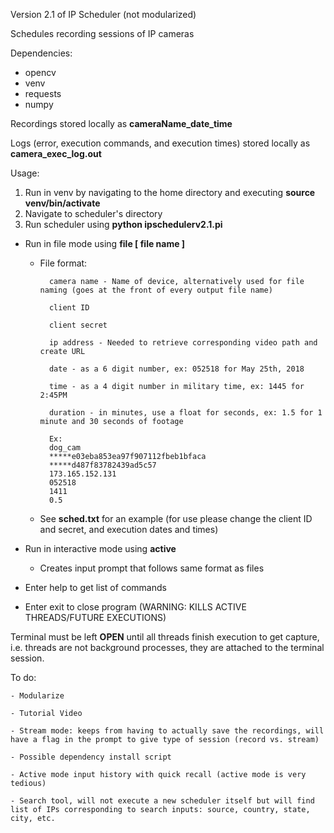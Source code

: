Version 2.1 of IP Scheduler (not modularized)

Schedules recording sessions of IP cameras

Dependencies:
- opencv
- venv
- requests
- numpy

Recordings stored locally as **cameraName_date_time**

Logs (error, execution commands, and execution times) stored locally as **camera_exec_log.out**

Usage:
1. Run in venv by navigating to the home directory and executing **source venv/bin/activate**
2. Navigate to scheduler's directory
3. Run scheduler using **python ipschedulerv2.1.pi**

- Run in file mode using **file [ file name ]**
	* File format:

			camera name - Name of device, alternatively used for file naming (goes at the front of every output file name)
		
			client ID
		
			client secret
		
			ip address - Needed to retrieve corresponding video path and create URL
		
			date - as a 6 digit number, ex: 052518 for May 25th, 2018
		
			time - as a 4 digit number in military time, ex: 1445 for 2:45PM
		
			duration - in minutes, use a float for seconds, ex: 1.5 for 1 minute and 30 seconds of footage
	
			Ex:
			dog_cam
			*****e03eba853ea97f907112fbeb1bfaca
			*****d487f83782439ad5c57
			173.165.152.131
			052518
			1411
			0.5	

	* See **sched.txt** for an example (for use please change the client ID and secret, and execution dates and times)

- Run in interactive mode using **active**
		
	- Creates input prompt that follows same format as files

- Enter help to get list of commands
	
- Enter exit to close program (WARNING: KILLS ACTIVE THREADS/FUTURE EXECUTIONS)


Terminal must be left **OPEN** until all threads finish execution to get capture, i.e. threads are not background processes, they are attached to the terminal session.

To do:
	
	- Modularize
	
	- Tutorial Video
	
	- Stream mode: keeps from having to actually save the recordings, will have a flag in the prompt to give type of session (record vs. stream)
	
	- Possible dependency install script
	
	- Active mode input history with quick recall (active mode is very tedious)
	
	- Search tool, will not execute a new scheduler itself but will find list of IPs corresponding to search inputs: source, country, state, city, etc.
